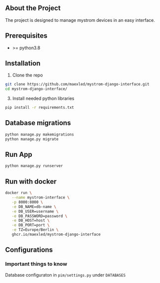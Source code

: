 ## About the Project
The project is designed to manage mystrom devices in an easy interface.

## Prerequisites

* \>= python3.8

## Installation

1. Clone the repo
```sh
git clone https://github.com/maexled/mystrom-django-interface.git
cd mystrom-django-interface/
```
3. Install needed python libraries
```sh
pip install -r requirements.txt 
```

## Database migrations
```sh
python manage.py makemigrations
python manage.py migrate
```
   
## Run App
```sh
python manage.py runserver
```

## Run with docker
```sh
docker run \
   --name mystrom-interface \
   -p 8000:8000 \
   -e DB_NAME=db-name \
   -e DB_USER=username \
   -e DB_PASSWORD=password \
   -e DB_HOST=host \
   -e DB_PORT=port \
   -e TZ=Europe/Berlin \
   ghcr.io/maexled/mystrom-django-interface
```

## Configurations
### Important things to know
Database configuraton in `pim/settings.py` under `DATABASES`

